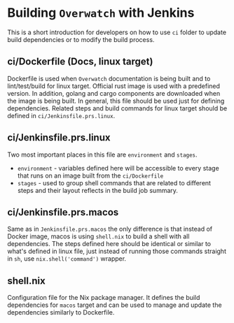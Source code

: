 # Building `Overwatch` with Jenkins

This is a short introduction for developers on how to use `ci` folder to update build dependencies or to modify the build process.

## ci/Dockerfile (Docs, linux target)

Dockerfile is used when `Overwatch` documentation is being built and to lint/test/build for linux target. Official rust image is used with a predefined version. In addition, golang and cargo components are downloaded when the image is being built.
In general, this file should be used just for defining dependencies. Related steps and build commands for linux target should be defined in `ci/Jenkinsfile.prs.linux`.

## ci/Jenkinsfile.prs.linux

Two most important places in this file are `environment` and `stages`.
* `environment` - variables defined here will be accessible to every stage that runs on an image built from the `ci/Dockerfile`
* `stages` - used to group shell commands that are related to different steps and their layout reflects in the build job summary.

## ci/Jenkinsfile.prs.macos

Same as in `Jenkinsfile.prs.macos` the only difference is that instead of Docker image, macos is using `shell.nix` to build a shell with all dependencies. The steps defined here should be identical or similar to what's defined in linux file, just instead of running those commands straight in `sh`, use `nix.shell('command')` wrapper.

## shell.nix

Configuration file for the Nix package manager. It defines the build dependencies for `macos` target and can be used to manage and update the dependencies similarly to Dockerfile.
